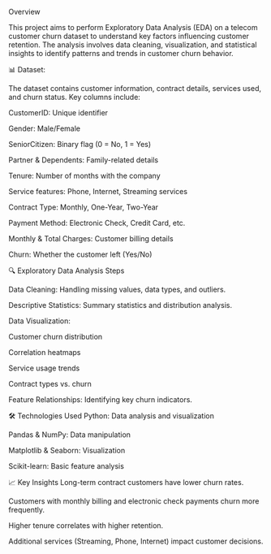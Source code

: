 Overview

This project aims to perform Exploratory Data Analysis (EDA) on a telecom customer churn dataset to understand key factors influencing customer retention. The analysis involves data cleaning, visualization, and statistical insights to identify patterns and trends in customer churn behavior.

📊 Dataset:

The dataset contains customer information, contract details, services used, and churn status. Key columns include:

CustomerID: Unique identifier

Gender: Male/Female

SeniorCitizen: Binary flag (0 = No, 1 = Yes)

Partner & Dependents: Family-related details

Tenure: Number of months with the company

Service features: Phone, Internet, Streaming services

Contract Type: Monthly, One-Year, Two-Year

Payment Method: Electronic Check, Credit Card, etc.

Monthly & Total Charges: Customer billing details

Churn: Whether the customer left (Yes/No)

🔍 Exploratory Data Analysis Steps

Data Cleaning: Handling missing values, data types, and outliers.

Descriptive Statistics: Summary statistics and distribution analysis.

Data Visualization:

Customer churn distribution

Correlation heatmaps

Service usage trends

Contract types vs. churn

Feature Relationships: Identifying key churn indicators.

🛠️ Technologies Used
Python: Data analysis and visualization

Pandas & NumPy: Data manipulation

Matplotlib & Seaborn: Visualization

Scikit-learn: Basic feature analysis

📈 Key Insights
Long-term contract customers have lower churn rates.

Customers with monthly billing and electronic check payments churn more frequently.

Higher tenure correlates with higher retention.

Additional services (Streaming, Phone, Internet) impact customer decisions.
